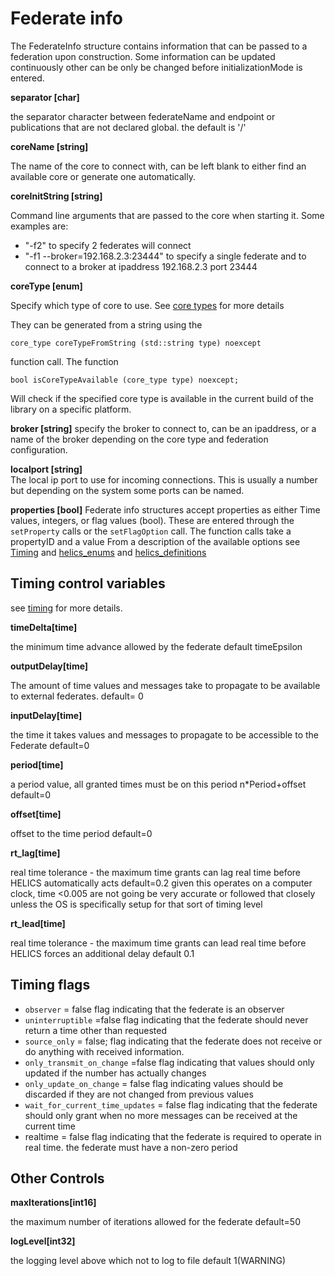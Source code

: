 # Federate info

The FederateInfo structure contains information that can be passed to a federation upon construction. Some information can be updated continuously other can be only be changed before initializationMode is entered.

**separator [char]**

the separator character between federateName and endpoint or publications that are not declared global.  the default is '/'

**coreName  [string]**

The name of the core to connect with,  can be left blank to either find an available core or generate one automatically.

**coreInitString [string]**

Command line arguments that are passed to the core when starting it.  Some examples are:

  - "-f2" to specify 2 federates will connect
  - "-f1 --broker=192.168.2.3:23444"  to specify a single federate and to connect to a broker at ipaddress 192.168.2.3 port 23444

**coreType [enum]**

Specify which type of core to use. See [core types](./CoreTypes) for more details

They can be generated from a string using the
```
core_type coreTypeFromString (std::string type) noexcept
```
function call.  The function
```
bool isCoreTypeAvailable (core_type type) noexcept;
```
Will check if the specified core type is available in the current build of the library on a specific platform.  

**broker [string]**
specify the broker to connect to,  can be an ipaddress, or a name of the broker depending on the core type and federation configuration.  

**localport [string]**  
The local ip port to use for incoming connections.  This is usually a number but depending on the system some ports can be named.  

**properties [bool]**
Federate info structures accept properties  as either Time values, integers, or flag values (bool).  These are entered through the `setProperty` calls or the `setFlagOption` call. The function calls take a propertyID and a value  From a description of the available options see [Timing](./Timing) and  [helics_enums](https://gmlc-tdc.github.io/HELICS-src/doxygen/helics__enums_8h.html) and [helics_definitions](https://gmlc-tdc.github.io/HELICS-src/doxygen/helics__definitions_8hpp.html)

## Timing control variables

see [timing](./Timing) for more details.

**timeDelta[time]**

the minimum time advance allowed by the federate
default timeEpsilon

**outputDelay[time]**

The amount of time values and messages take to propagate to be
available to external federates.
default= 0

**inputDelay[time]**

the time it takes values and messages to propagate to be accessible to the Federate
default=0

**period[time]**

a period value,  all granted times must be on this period n*Period+offset
default=0

**offset[time]**

offset to the time period
default=0

**rt_lag[time]**

real time tolerance - the maximum time grants can lag real time before HELICS automatically acts
default=0.2 given this operates on a computer clock, time <0.005 are not going be very accurate or followed that closely unless the OS is specifically setup for that sort of timing level

**rt_lead[time]**

real time tolerance - the maximum time grants can lead real time before HELICS forces an additional delay
default 0.1

## Timing flags

 - `observer` = false
 flag indicating that the federate is an observer
 - `uninterruptible` =false
flag indicating that the federate should never return a time other than requested
 - `source_only` = false;
flag indicating that the federate does not receive or do anything with received information.
 - `only_transmit_on_change` =false
flag indicating that values should only updated if the number has actually changes
 - `only_update_on_change` = false
flag indicating values should be discarded if they are not changed from previous values
 - `wait_for_current_time_updates` = false
flag indicating that the federate should only grant when no more messages can be received at the current time
 - realtime = false
flag indicating that the federate is required to operate in real time.  the federate must have a non-zero period

## Other Controls

**maxIterations[int16]**

the maximum number of iterations allowed for the federate
default=50

**logLevel[int32]**

the logging level above which not to log to file default 1(WARNING)
